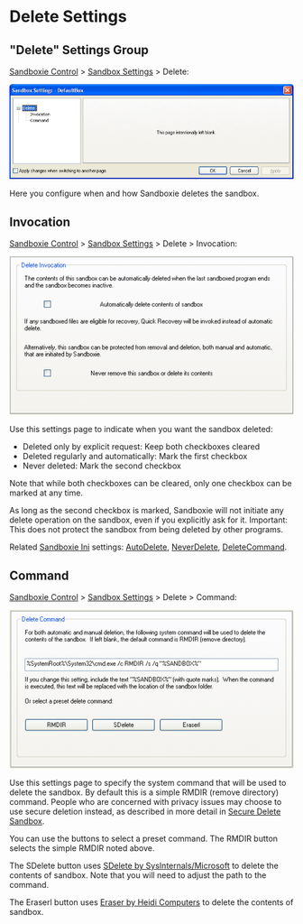 # Delete Settings

## "Delete" Settings Group

[Sandboxie Control](SandboxieControl.md) > [Sandbox Settings](SandboxSettings.md) > Delete:

![](../Media/DeleteSettings.png)

Here you configure when and how Sandboxie deletes the sandbox.

## Invocation

[Sandboxie Control](SandboxieControl.md) > [Sandbox Settings](SandboxSettings.md) > Delete > Invocation:

![](../Media/DeleteInvocationSettings.png)

Use this settings page to indicate when you want the sandbox deleted:

* Deleted only by explicit request: Keep both checkboxes cleared
* Deleted regularly and automatically: Mark the first checkbox
* Never deleted: Mark the second checkbox 

Note that while both checkboxes can be cleared, only one checkbox can be marked at any time.

As long as the second checkbox is marked, Sandboxie will not initiate any delete operation on the sandbox, even if you explicitly ask for it. Important: This does not protect the sandbox from being deleted by other programs.

Related [Sandboxie Ini](SandboxieIni.md) settings: [AutoDelete](AutoDelete.md), [NeverDelete](NeverDelete.md), [DeleteCommand](DeleteCommand.md).

## Command

[Sandboxie Control](SandboxieControl.md) > [Sandbox Settings](SandboxSettings.md) > Delete > Command:

![](../Media/DeleteCommandSettings.png)

Use this settings page to specify the system command that will be used to delete the sandbox. By default this is a simple RMDIR (remove directory) command. People who are concerned with privacy issues may choose to use secure deletion instead, as described in more detail in [Secure Delete Sandbox](SecureDeleteSandbox.md).

You can use the buttons to select a preset command. The RMDIR button selects the simple RMDIR noted above.

The SDelete button uses [SDelete by SysInternals/Microsoft](https://docs.microsoft.com/en-us/sysinternals/downloads/sdelete) to delete the contents of sandbox. Note that you will need to adjust the path to the command.

The Eraserl button uses [Eraser by Heidi Computers](https://eraser.heidi.ie/) to delete the contents of sandbox.
